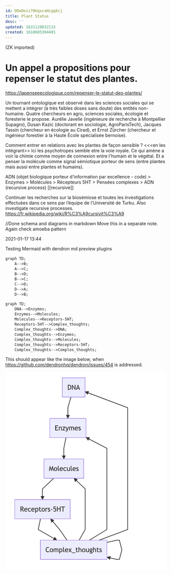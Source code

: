 ```yaml
---
id: DDeDoiz7OUqxcaHigqkcj
title: Plant Status
desc: ''
updated: 1631120832115
created: 1610885304401
---
```


(ZK imported)





# Un appel a propositions pour repenser le statut des plantes.

https://lapenseeecologique.com/repenser-le-statut-des-plantes/

Un tournant ontologique est observé dans les sciences sociales qui se mettent a intégrer (à très faibles doses sans doute) des entités non-humaine.
Quatre chercheurs en agro, sciences sociales, écologie et foresterie le propose.
Aurélie Javelle (ingénieure de recherche à Montpellier Supagro), Dusan Kazic (doctorant en sociologie, AgroParisTech), Jacques Tassin (chercheur en écologie au Cirad), et Ernst Zürcher (chercheur et ingénieur forestier à la Haute École spécialisée bernoise).


Comment entrer en relations avec les plantes de façon sensible ? <<<en les intégrant>>
Ici les psychotropes semble etre la voie royale. Ce qui amène a voir la chimie comme moyen de connexion entre l'humain et le végétal. Et a penser la molécule comme signal sémiotique porteur de sens (entre plantes mais aussi entre plantes et humains).

ADN (objet biologique porteur d'information par excellence - code) > Enzymes > Molécules > Récepteurs 5HT > Pensées complexes > ADN (recursive process) [[recursive]]

Continuer les recherches sur la biosémiose et toutes les investigations effectuées dans ce sens par l’équipe de l'Université de Turku.
Also investigate recursive processes. https://fr.wikipedia.org/wiki/R%C3%A9cursivit%C3%A9

//Done schema and diagrams in markdown
Move this in a separate note. Again check amoeba pattern


2021-01-17 13:44

Testing Mermaid with dendron md preview plugins 

```mermaid
graph TD;
    A-->B;
    A-->C;
    B-->D;
    B-->C;
    C-->D;
    D-->A;
    D-->B;
```


```mermaid
graph TD;
    DNA-->Enzymes;
    Enzymes-->Molecules;
    Molecules-->Receptors-5HT;
    Receptors-5HT-->Complex_thoughts;
    Complex_thoughts-->DNA;
    Complex_thoughts-->Enzymes;
    Complex_thoughts-->Molecules;
    Complex_thoughts-->Receptors-5HT;
    Complex_thoughts-->Complex_thoughts;
```

This should appear like the image below, when https://github.com/dendronhq/dendron/issues/454 is addressed.

![](/assets/images/2021-01-17-14-17-22.png)
